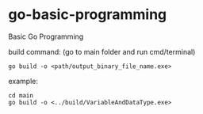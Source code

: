 # go-basic-programming
Basic Go Programming

build command: (go to main folder and run cmd/terminal)

```shell script
go build -o <path/output_binary_file_name.exe>
```
example:

```shell script
cd main
go build -o <../build/VariableAndDataType.exe>
```

